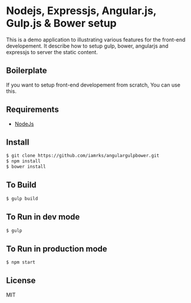 # Nodejs, Expressjs, Angular.js, Gulp.js & Bower setup

This is a demo application to illustrating various features for the front-end developement. It describe how to setup gulp, bower, angularjs and expressjs to server the static content.

## Boilerplate

If you want to setup front-end developement from scratch, You can use this.

## Requirements

* [NodeJs](http://nodejs.org)

## Install

```sh
$ git clone https://github.com/iamrks/angulargulpbower.git
$ npm install
$ bower install
```

## To Build

```sh
$ gulp build
```

## To Run in dev mode
```sh
$ gulp
```

## To Run in production mode
```sh
$ npm start
```

## License

MIT